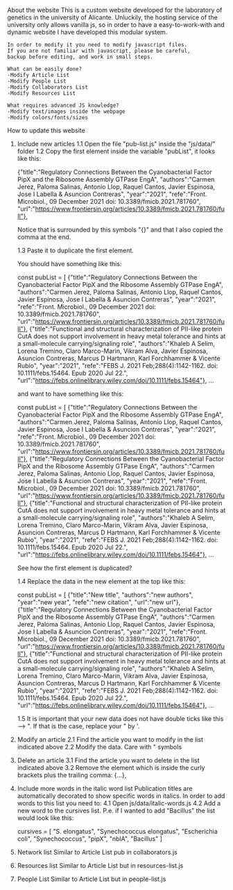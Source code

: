 About the website
    This is a custom website developed for the laboratory of genetics in the university of Alicante.
    Unluckily, the hosting service of the university only allows vanilla js, so in order to have a
    easy-to-work-with and dynamic website I have developed this modular system.

    In order to modify it you need to modify javascript files.
    If you are not familiar with javascript, please be careful,
    backup before editing, and work in small steps.

    What can be easily done?
    -Modify Article List
    -Modify People List
    -Modify Collaborators List
    -Modify Resources List

    What requires advanced JS knowledge?
    -Modify text/images inside the webpage
    -Modify colors/fonts/sizes

How to update this website

1. Include new articles
    1.1 Open the file "pub-list.js" inside the "js/data/" folder
    1.2 Copy the first element inside the variable "pubList", it looks like this:

    {"title":"Regulatory Connections Between the Cyanobacterial Factor PipX and the Ribosome Assembly GTPase EngA", "authors":"Carmen Jerez, Paloma Salinas, Antonio Llop, Raquel Cantos, Javier Espinosa, Jose I Labella & Asuncion Contreras", "year":"2021", "refe":"Front. Microbiol., 09 December 2021 doi: 10.3389/fmicb.2021.781760", "url":"https://www.frontiersin.org/articles/10.3389/fmicb.2021.781760/full"},

    Notice that is surrounded by this symbols "{}" and that I also copied the comma at the end.

    1.3 Paste it to duplicate the first element.

    You should have something like this:

    const pubList = [
    {"title":"Regulatory Connections Between the Cyanobacterial Factor PipX and the Ribosome Assembly GTPase EngA", "authors":"Carmen Jerez, Paloma Salinas, Antonio Llop, Raquel Cantos, Javier Espinosa, Jose I Labella & Asuncion Contreras", "year":"2021", "refe":"Front. Microbiol., 09 December 2021 doi: 10.3389/fmicb.2021.781760", "url":"https://www.frontiersin.org/articles/10.3389/fmicb.2021.781760/full"},
    {"title":"Functional and structural characterization of PII-like protein CutA does not support involvement in heavy metal tolerance and hints at a small-molecule carrying/signaling role", "authors":"Khaleb A Selim, Lorena Tremino, Claro Marco-Marin, Vikram Alva, Javier Espinosa, Asuncion Contreras, Marcus D Hartmann, Karl Forchhammer & Vicente Rubio", "year":"2021", "refe":"FEBS J. 2021 Feb;288(4):1142-1162. doi: 10.1111/febs.15464. Epub 2020 Jul 22.", "url":"https://febs.onlinelibrary.wiley.com/doi/10.1111/febs.15464"},
    ...

    and want to have something like this:

    const pubList = [
    {"title":"Regulatory Connections Between the Cyanobacterial Factor PipX and the Ribosome Assembly GTPase EngA", "authors":"Carmen Jerez, Paloma Salinas, Antonio Llop, Raquel Cantos, Javier Espinosa, Jose I Labella & Asuncion Contreras", "year":"2021", "refe":"Front. Microbiol., 09 December 2021 doi: 10.3389/fmicb.2021.781760", "url":"https://www.frontiersin.org/articles/10.3389/fmicb.2021.781760/full"},
    {"title":"Regulatory Connections Between the Cyanobacterial Factor PipX and the Ribosome Assembly GTPase EngA", "authors":"Carmen Jerez, Paloma Salinas, Antonio Llop, Raquel Cantos, Javier Espinosa, Jose I Labella & Asuncion Contreras", "year":"2021", "refe":"Front. Microbiol., 09 December 2021 doi: 10.3389/fmicb.2021.781760", "url":"https://www.frontiersin.org/articles/10.3389/fmicb.2021.781760/full"},
    {"title":"Functional and structural characterization of PII-like protein CutA does not support involvement in heavy metal tolerance and hints at a small-molecule carrying/signaling role", "authors":"Khaleb A Selim, Lorena Tremino, Claro Marco-Marin, Vikram Alva, Javier Espinosa, Asuncion Contreras, Marcus D Hartmann, Karl Forchhammer & Vicente Rubio", "year":"2021", "refe":"FEBS J. 2021 Feb;288(4):1142-1162. doi: 10.1111/febs.15464. Epub 2020 Jul 22.", "url":"https://febs.onlinelibrary.wiley.com/doi/10.1111/febs.15464"},
    ...

    See how the first element is duplicated?

    1.4 Replace the data in the new element at the top like this:

    const pubList = [
    {"title":"New title", "authors":"new authors", "year":"new year", "refe":"new citation", "url":"new url"},
    {"title":"Regulatory Connections Between the Cyanobacterial Factor PipX and the Ribosome Assembly GTPase EngA", "authors":"Carmen Jerez, Paloma Salinas, Antonio Llop, Raquel Cantos, Javier Espinosa, Jose I Labella & Asuncion Contreras", "year":"2021", "refe":"Front. Microbiol., 09 December 2021 doi: 10.3389/fmicb.2021.781760", "url":"https://www.frontiersin.org/articles/10.3389/fmicb.2021.781760/full"},
    {"title":"Functional and structural characterization of PII-like protein CutA does not support involvement in heavy metal tolerance and hints at a small-molecule carrying/signaling role", "authors":"Khaleb A Selim, Lorena Tremino, Claro Marco-Marin, Vikram Alva, Javier Espinosa, Asuncion Contreras, Marcus D Hartmann, Karl Forchhammer & Vicente Rubio", "year":"2021", "refe":"FEBS J. 2021 Feb;288(4):1142-1162. doi: 10.1111/febs.15464. Epub 2020 Jul 22.", "url":"https://febs.onlinelibrary.wiley.com/doi/10.1111/febs.15464"},
    ...

    1.5 It is important that your new data does not have double ticks like this --> ". If that is the case, replace your " by '.

2. Modify an article
    2.1 Find the article you want to modify in the list indicated above
    2.2 Modify the data. Care with " symbols

3. Delete an article
    3.1 Find the article you want to delete in the list indicated above
    3.2 Remove the element which is inside the curly brackets plus the trailing comma: {...},

4. Include more words in the italic word list
    Publication titles are automatically decorated to show specific words in italics. In order to add words to this list you need to:
    4.1 Open js/data/italic-words.js
    4.2 Add a new word to the cursives list. P.e. if I wanted to add "Bacillus" the list would look like this:

    cursives = [
        "S. elongatus",
        "Synechococcus elongatus",
        "Escherichia coli",
        "Synechococcus",
        "pipX",
        "nblA",
        "Bacillus"
    ]


5. Network list
    Similar to Article List pub in collaborators.js

6. Resources list
    Similar to Article List but in resources-list.js

7. People List
    Similar to Article List but in people-list.js

